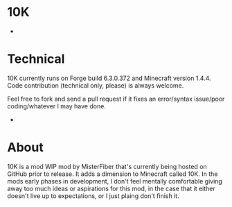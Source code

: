 10K
===

-

Technical
===

10K currently runs on Forge build 6.3.0.372 and Minecraft version 1.4.4.
Code contribution (technical only, please) is always welcome.

Feel free to fork and send a pull request if it fixes an error/syntax issue/poor coding/whatever I may have done.

-

About
===

10K is a mod WIP mod by MisterFiber that's currently being hosted on GitHub prior to release. It adds a dimension to Minecraft called 10K. In the mods early phases in development, I don't feel mentally comfortable giving away too much ideas or aspirations for this mod, in the case that it either doesn't live up to expectations, or I just plaing don't finish it.